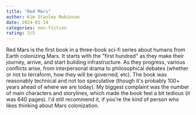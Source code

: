```yaml
---
title: "Red Mars"
author: Kim Stanley Robinson
date: 2024-01-14
categories: non-fiction
rating: 3/5
---
```


Red Mars is the first book in a three-book sci-fi series about humans from Earth colonizing Mars. It starts with the "first hundred" as they make their journey, arrive, and start building infrastructure. As they progress, various conflicts arise, from interpersonal drama to philosophical debates (whether or not to terraform, how they will be governed, etc). The book was reasonably technical and not too speculative (though it's probably 100+ years ahead of where we are today). My biggest complaint was the number of main characters and storylines, which made the book feel a bit tedious (it was 640 pages). I'd still recommend it, if you're the kind of person who likes thinking about Mars colonization.
